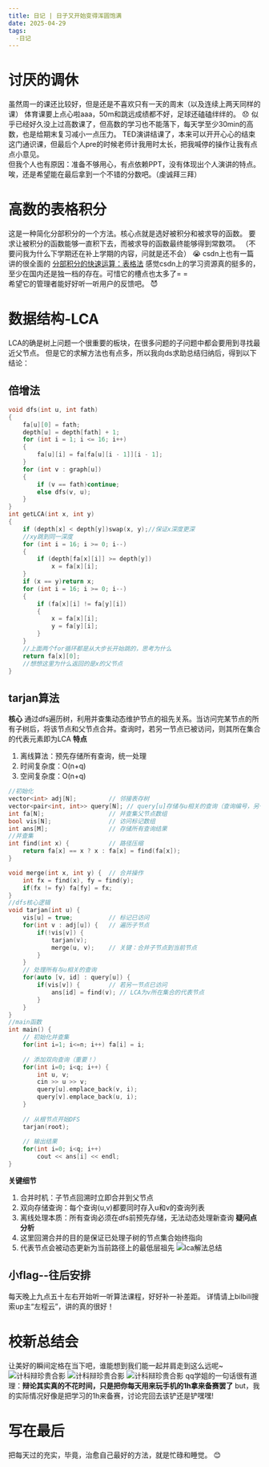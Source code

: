 ```yaml
---
title: 日记 | 日子又开始变得浑圆饱满
date: 2025-04-29
tags:
  -日记
---
```

# 讨厌的调休
虽然周一的课还比较好，但是还是不喜欢只有一天的周末（以及连续上两天同样的课）
体育课要上点心啦aaa，50m和跳远成绩都不好，足球还磕磕绊绊的。 😞
似乎已经好久没上过高数课了，但高数的学习也不能落下，每天学至少30min的高数，也是给期末复习减小一点压力。
TED演讲结课了，本来可以开开心心的结束这门通识课，但最后个人pre的时候老师计我用时太长，把我喊停的操作让我有点点小意见。  
但我个人也有原因：准备不够用心，有点依赖PPT，没有体现出个人演讲的特点。
唉，还是希望能在最后拿到一个不错的分数吧。（虔诚拜三拜）
# 高数的表格积分
这是一种简化分部积分的一个方法。核心点就是选好被积分和被求导的函数。
要求让被积分的函数能够一直积下去，而被求导的函数最终能够得到常数项。
（不要问我为什么下学期还在补上学期的内容，问就是还不会） 😭
csdn上也有一篇讲的很全面的
[分部积分的快速运算：表格法](https://blog.csdn.net/LoraRae/article/details/121276931)
感觉csdn上的学习资源真的挺多的，至少在国内还是独一档的存在。可惜它的槽点也太多了= =  
希望它的管理者能好好听一听用户的反馈吧。 😈
# 数据结构-LCA
LCA的确是树上问题一个很重要的板块，在很多问题的子问题中都会要用到寻找最近父节点。
但是它的求解方法也有点多，所以我向ds求助总结归纳后，得到以下结论：
## 倍增法
```cpp
void dfs(int u, int fath)
{
	fa[u][0] = fath;
	depth[u] = depth[fath] + 1;
	for (int i = 1; i <= 16; i++)
	{
		fa[u][i] = fa[fa[u][i - 1]][i - 1];
	}
	for (int v : graph[u])
	{
		if (v == fath)continue;
		else dfs(v, u);
	}
}
int getLCA(int x, int y)
{
	if (depth[x] < depth[y])swap(x, y);//保证x深度更深
	//xy跳到同一深度
	for (int i = 16; i >= 0; i--)
	{
		if (depth[fa[x][i]] >= depth[y])
			x = fa[x][i];
	}
	if (x == y)return x;
	for (int i = 16; i >= 0; i--)
	{
		if (fa[x][i] != fa[y][i])
		{
			x = fa[x][i];
			y = fa[y][i];
		}
	}
	//上面两个for循环都是从大步长开始跳的，思考为什么
	return fa[x][0];
    //想想这里为什么返回的是x的父节点
}
```
## tarjan算法
**核心**
通过dfs遍历树，利用并查集动态维护节点的祖先关系。当访问完某节点的所有子树后，将该节点和父节点合并。查询时，若另一节点已被访问，则其所在集合的代表元素即为LCA
**特点**
1. 离线算法：预先存储所有查询，统一处理
2. 时间复杂度：O(n+q)
3. 空间复杂度：O(n+q)
```cpp
//初始化
vector<int> adj[N];         // 邻接表存树
vector<pair<int, int>> query[N]; // query[u]存储与u相关的查询（查询编号，另一节点）
int fa[N];                  // 并查集父节点数组
bool vis[N];                // 访问标记数组
int ans[M];                 // 存储所有查询结果
//并查集
int find(int x) {           // 路径压缩
    return fa[x] == x ? x : fa[x] = find(fa[x]);
}

void merge(int x, int y) {  // 合并操作
    int fx = find(x), fy = find(y);
    if(fx != fy) fa[fy] = fx;
}
//dfs核心逻辑
void tarjan(int u) {
    vis[u] = true;          // 标记已访问
    for(int v : adj[u]) {   // 遍历子节点
        if(!vis[v]) {
            tarjan(v);
            merge(u, v);    // 关键：合并子节点到当前节点
        }
    }
    // 处理所有与u相关的查询
    for(auto [v, id] : query[u]) {
        if(vis[v]) {        // 若另一节点已访问
            ans[id] = find(v); // LCA为v所在集合的代表节点
        }
    }
}
//main函数
int main() {
    // 初始化并查集
    for(int i=1; i<=n; i++) fa[i] = i;
    
    // 添加双向查询（重要！）
    for(int i=0; i<q; i++) {
        int u, v;
        cin >> u >> v;
        query[u].emplace_back(v, i);
        query[v].emplace_back(u, i);
    }
    
    // 从根节点开始DFS
    tarjan(root);
    
    // 输出结果
    for(int i=0; i<q; i++) 
        cout << ans[i] << endl;
}
```
**关键细节**
1. 合并时机：子节点回溯时立即合并到父节点
2. 双向存储查询：每个查询(u,v)都要同时存入u和v的查询列表
3. 离线处理本质：所有查询必须在dfs前预先存储，无法动态处理新查询
**疑问点分析**
1. 这里回溯合并的目的是保证已处理子树的节点集合始终指向
2. 代表节点会被动态更新为当前路径上的最低层祖先
![lca解法总结](/img/LCA.png "xhy")
## 小flag--往后安排
每天晚上九点五十左右开始听一听算法课程，好好补一补差距。
详情请上bilbili搜索up主“左程云”，讲的真的很好！
# 校新总结会
让美好的瞬间定格在当下吧，谁能想到我们能一起并肩走到这么远呢~
![计科辩珍贵合影](/img/校新总结1.jpg "xhy")
![计科辩珍贵合影](/img/校新总结2.jpg "xhy")
![计科辩珍贵合影](/img/校新总结3.jpg "xhy")
qq学姐的一句话很有道理：**辩论其实真的不花时间，只是把你每天用来玩手机的1h拿来备赛罢了**
but，我的实际情况好像是把学习的1h来备赛，讨论完回去该铲还是铲嘿嘿!
# 写在最后
把每天过的充实，毕竟，治愈自己最好的方法，就是忙碌和睡觉。  😊


